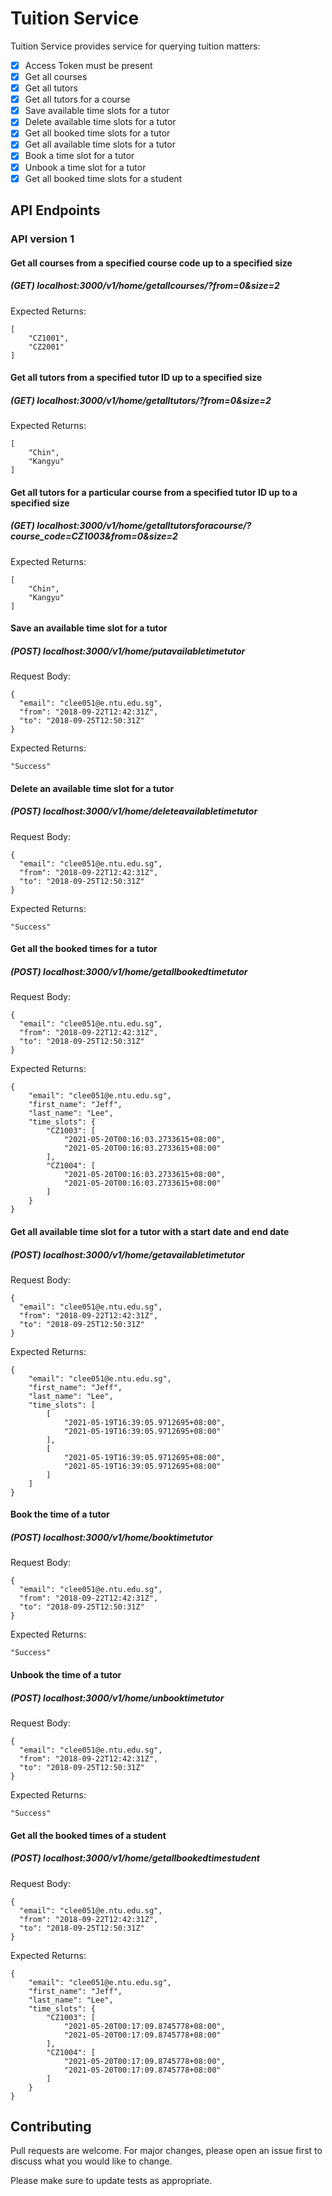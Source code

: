 # Tuition Service

Tuition Service provides service for querying tuition matters:
- [x] Access Token must be present
- [x] Get all courses
- [x] Get all tutors
- [x] Get all tutors for a course
- [x] Save available time slots for a tutor
- [x] Delete available time slots for a tutor
- [x] Get all booked time slots for a tutor
- [x] Get all available time slots for a tutor
- [x] Book a time slot for a tutor
- [x] Unbook a time slot for a tutor
- [x] Get all booked time slots for a student

## API Endpoints
### API version 1

#### Get all courses from a specified course code up to a specified size

##### (GET) localhost:3000/v1/home/getallcourses/?from=0&size=2

Expected Returns:

```
[
    "CZ1001",
    "CZ2001"
]
```

#### Get all tutors from a specified tutor ID up to a specified size

##### (GET) localhost:3000/v1/home/getalltutors/?from=0&size=2

Expected Returns:

```
[
    "Chin",
    "Kangyu"
]
```

#### Get all tutors for a particular course from a specified tutor ID up to a specified size

##### (GET) localhost:3000/v1/home/getalltutorsforacourse/?course_code=CZ1003&from=0&size=2

Expected Returns:

```
[
    "Chin",
    "Kangyu"
]
```

#### Save an available time slot for a tutor

##### (POST) localhost:3000/v1/home/putavailabletimetutor

Request Body:

```
{
  "email": "clee051@e.ntu.edu.sg",
  "from": "2018-09-22T12:42:31Z",
  "to": "2018-09-25T12:50:31Z"
}
```

Expected Returns:

```
"Success"
```

#### Delete an available time slot for a tutor

##### (POST) localhost:3000/v1/home/deleteavailabletimetutor

Request Body:

```
{
  "email": "clee051@e.ntu.edu.sg",
  "from": "2018-09-22T12:42:31Z",
  "to": "2018-09-25T12:50:31Z"
}
```

Expected Returns:

```
"Success"
```

#### Get all the booked times for a tutor

##### (POST) localhost:3000/v1/home/getallbookedtimetutor

Request Body:

```
{
  "email": "clee051@e.ntu.edu.sg",
  "from": "2018-09-22T12:42:31Z",
  "to": "2018-09-25T12:50:31Z"
}
```

Expected Returns:

```
{
    "email": "clee051@e.ntu.edu.sg",
    "first_name": "Jeff",
    "last_name": "Lee",
    "time_slots": {
        "CZ1003": [
            "2021-05-20T00:16:03.2733615+08:00",
            "2021-05-20T00:16:03.2733615+08:00"
        ],
        "CZ1004": [
            "2021-05-20T00:16:03.2733615+08:00",
            "2021-05-20T00:16:03.2733615+08:00"
        ]
    }
}
```

#### Get all available time slot for a tutor with a start date and end date

##### (POST) localhost:3000/v1/home/getavailabletimetutor

Request Body:

```
{
  "email": "clee051@e.ntu.edu.sg",
  "from": "2018-09-22T12:42:31Z",
  "to": "2018-09-25T12:50:31Z"
}
```

Expected Returns:

```
{
    "email": "clee051@e.ntu.edu.sg",
    "first_name": "Jeff",
    "last_name": "Lee",
    "time_slots": [
        [
            "2021-05-19T16:39:05.9712695+08:00",
            "2021-05-19T16:39:05.9712695+08:00"
        ],
        [
            "2021-05-19T16:39:05.9712695+08:00",
            "2021-05-19T16:39:05.9712695+08:00"
        ]
    ]
}
```

#### Book the time of a tutor

##### (POST) localhost:3000/v1/home/booktimetutor

Request Body:

```
{
  "email": "clee051@e.ntu.edu.sg",
  "from": "2018-09-22T12:42:31Z",
  "to": "2018-09-25T12:50:31Z"
}
```

Expected Returns:

```
"Success"
```

#### Unbook the time of a tutor

##### (POST) localhost:3000/v1/home/unbooktimetutor

Request Body:

```
{
  "email": "clee051@e.ntu.edu.sg",
  "from": "2018-09-22T12:42:31Z",
  "to": "2018-09-25T12:50:31Z"
}
```

Expected Returns:

```
"Success"
```

#### Get all the booked times of a student

##### (POST) localhost:3000/v1/home/getallbookedtimestudent

Request Body:

```
{
  "email": "clee051@e.ntu.edu.sg",
  "from": "2018-09-22T12:42:31Z",
  "to": "2018-09-25T12:50:31Z"
}
```

Expected Returns:

```
{
    "email": "clee051@e.ntu.edu.sg",
    "first_name": "Jeff",
    "last_name": "Lee",
    "time_slots": {
        "CZ1003": [
            "2021-05-20T00:17:09.8745778+08:00",
            "2021-05-20T00:17:09.8745778+08:00"
        ],
        "CZ1004": [
            "2021-05-20T00:17:09.8745778+08:00",
            "2021-05-20T00:17:09.8745778+08:00"
        ]
    }
}
```

## Contributing
Pull requests are welcome. For major changes, please open an issue first to discuss what you would like to change.

Please make sure to update tests as appropriate.